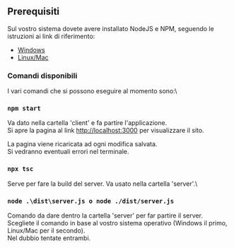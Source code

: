 ## Prerequisiti

Sul vostro sistema dovete avere installato NodeJS e NPM, seguendo le istruzioni
ai link di riferimento:

- [Windows](https://github.com/coreybutler/nvm-windows)
- [Linux/Mac](https://nodejs.org/en/download/package-manager)

### Comandi disponibili

I vari comandi che si possono eseguire al momento sono:\

### `npm start`

Va dato nella cartella 'client' e fa partire l'applicazione.\
Si apre la pagina al link [http://localhost:3000](http://localhost:3000) per
visualizzare il sito.

La pagina viene ricaricata ad ogni modifica salvata.\
Si vedranno eventuali errori nel terminale.

### `npx tsc`

Serve per fare la build del server. Va usato nella cartella 'server'.\

### `node .\dist\server.js o node ./dist/server.js`

Comando da dare dentro la cartella 'server' per far partire il server. Scegliete
il comando in base al vostro sistema operativo (Windows il primo, Linux/Mac per
il secondo).\
Nel dubbio tentate entrambi.
